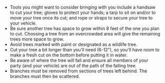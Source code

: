 * Tools you might want to consider bringing with you include a handsaw to cut your tree; gloves to protect your hands; a tarp to sit on and/or to move your tree once its cut; and rope or straps to secure your tree to your vehicle.
* Be sure another tree has space to grow within 8 feet of the one you plan to cut. Choosing a tree from an overcrowded area will give the remaining trees more space to grow.
* Avoid trees marked with paint or designated as a wildlife tree.
* Cut your tree a bit longer than you'll need (6-12"), so you'll have room to make a fresh cut on the bottom before putting it in water.
* Be aware of where the tree will fall and ensure all members of your party (and your vehicle) are out of the path of the falling tree.
* Branches must be removed from sections of trees left behind. The branches must then be scattered.
